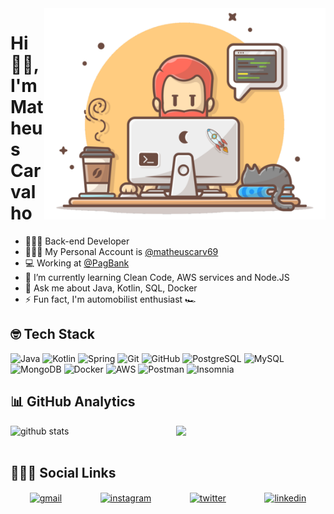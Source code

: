 <img src="https://raw.githubusercontent.com/matheuscarv69/matheuscarv69/main/image.svg" min-width="400px" max-width="400px" width="450px" align="right" alt="image">
<h1 align="left">Hi ✌🏽, I'm Matheus Carvalho</h1>

- 👨🏽‍💻 Back-end Developer
- 👨🏽‍💻 My Personal Account is [@matheuscarv69](https://github.com/matheuscarv69)
- 💻 Working at [@PagBank](https://pagseguro.uol.com.br/conta-digital/conta-digital-gratis#rmcl)
- 🌱 I’m currently learning Clean Code, AWS services and Node.JS
- 💬 Ask me about Java, Kotlin, SQL, Docker
- ⚡️ Fun fact, I'm automobilist enthusiast 🏎

## 🤓 Tech Stack

![Java](https://img.shields.io/badge/-Java-05122A?style=flat&logo=java)
![Kotlin](https://img.shields.io/badge/-Kotlin-05122A?style=flat&logo=kotlin)
![Spring](https://img.shields.io/badge/-Spring-05122A?style=flat&logo=spring)
![Git](https://img.shields.io/badge/-Git-05122A?style=flat&logo=git)
![GitHub](https://img.shields.io/badge/-GitHub-05122A?style=flat&logo=github)
![PostgreSQL](https://img.shields.io/badge/-PostgreSQL-05122A?style=flat&logo=postgresql)
![MySQL](https://img.shields.io/badge/-MySQL-05122A?style=flat&logo=mysql)
![MongoDB](https://img.shields.io/badge/-MongoDB-05122A?style=flat&logo=mongodb)
![Docker](https://img.shields.io/badge/-Docker-05122A?style=flat&logo=docker)
![AWS](https://img.shields.io/badge/-AWS-05122A?style=flat&logo=amazonaws)
![Postman](https://img.shields.io/badge/-Postman-05122A?style=flat&logo=postman)
![Insomnia](https://img.shields.io/badge/-Insomnia-05122A?style=flat&logo=insomnia)

## 📊 GitHub Analytics

<div style="display:flex; justify-content:space-around">
  <img src="https://github-readme-stats.vercel.app/api?username=matheuscarv69&show_icons=true&theme=dracula" min-width="400px" max-width="360px" width="400px" alt="github stats">
    
  <img min-width="360px" max-width="400px" width="360px"  src="https://github-readme-stats.vercel.app/api/top-langs/?username=matheuscarv69&theme=dracula&layout=compact" />
</div>
<br>

## 🙋🏽‍♂️ Social Links

<p align="center" style="display:flex;justify-content:space-around">
  <a href="mailto:matheus9126@gmail.com" target="_blank">
    <img align="center" src="https://img.shields.io/badge/-Matheus Carvalho-05122A?style=flat&logo=gmail" alt="gmail">
  </a>
  <a href="https://www.instagram.com/_mmcarvalho/" target="_blank">
    <img align="center" src="https://img.shields.io/badge/-_mmcarvalho-05122A?style=flat&logo=instagram" alt="instagram">
  </a>
  <a href="https://twitter.com/MatheusCarv69" target="_blank">
    <img align="center" src="https://img.shields.io/badge/-MatheusCarv69-05122A?style=flat&logo=twitter" alt="twitter">
  </a>
  <a href="https://www.linkedin.com/in/matheus-carvalho69/" target="_blank">
    <img align="center" src="https://img.shields.io/badge/-MatheusCarv69-05122A?style=flat&logo=linkedin" alt="linkedin">
  </a>
</p>